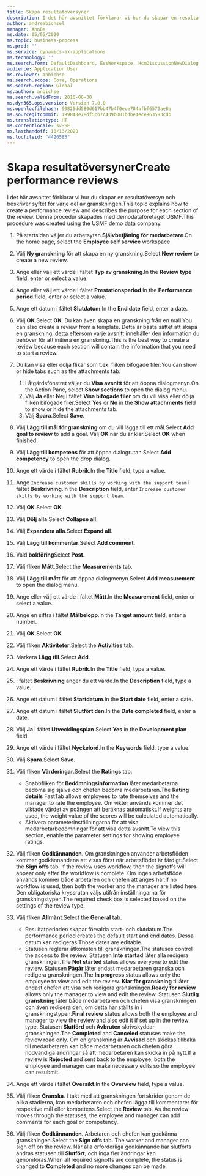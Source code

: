 ```yaml
---
title: Skapa resultatöversyner
description: I det här avsnittet förklarar vi hur du skapar en resultatöversyn och beskriver syftet för varje del av granskningen.
author: andreabichsel
manager: AnnBe
ms.date: 05/05/2020
ms.topic: business-process
ms.prod: ''
ms.service: dynamics-ax-applications
ms.technology: ''
ms.search.form: DefaultDashboard, EssWorkspace, HcmDiscussionNewDialog, HcmDiscussion, HcmDiscussionChangeSettings, HcmDiscussionAddGoalDialog, HcmTopicCreate, HcmMeasurementDetailDialog, HcmPerfJournalAdd, HcmEmployeeDevelopmentWorkspace
audience: Application User
ms.reviewer: anbichse
ms.search.scope: Core, Operations
ms.search.region: Global
ms.author: anbichse
ms.search.validFrom: 2016-06-30
ms.dyn365.ops.version: Version 7.0.0
ms.openlocfilehash: 99825dd580d617bb47b4f0ece784afbf6573ae8a
ms.sourcegitcommit: 199848e78df5cb7c439b001bdbe1ece963593cdb
ms.translationtype: HT
ms.contentlocale: sv-SE
ms.lasthandoff: 10/13/2020
ms.locfileid: "4420583"
---
```

# <a name="create-performance-reviews"></a><span data-ttu-id="cf3cd-103">Skapa resultatöversyner</span><span class="sxs-lookup"><span data-stu-id="cf3cd-103">Create performance reviews</span></span>


<span data-ttu-id="cf3cd-104">I det här avsnittet förklarar vi hur du skapar en resultatöversyn och beskriver syftet för varje del av granskningen.</span><span class="sxs-lookup"><span data-stu-id="cf3cd-104">This topic explains how to create a performance review and describes the purpose for each section of the review.</span></span> <span data-ttu-id="cf3cd-105">Denna procedur skapades med demodataföretaget USMF.</span><span class="sxs-lookup"><span data-stu-id="cf3cd-105">This procedure was created using the USMF demo data company.</span></span>

1. <span data-ttu-id="cf3cd-106">På startsidan väljer du arbetsytan **Självbetjäning för medarbetare**.</span><span class="sxs-lookup"><span data-stu-id="cf3cd-106">On the home page, select the **Employee self service** workspace.</span></span>
2. <span data-ttu-id="cf3cd-107">Välj **Ny granskning** för att skapa en ny granskning.</span><span class="sxs-lookup"><span data-stu-id="cf3cd-107">Select **New review** to create a new review.</span></span>
3. <span data-ttu-id="cf3cd-108">Ange eller välj ett värde i fältet **Typ av granskning**.</span><span class="sxs-lookup"><span data-stu-id="cf3cd-108">In the **Review type** field, enter or select a value.</span></span>
4. <span data-ttu-id="cf3cd-109">Ange eller välj ett värde i fältet **Prestationsperiod**.</span><span class="sxs-lookup"><span data-stu-id="cf3cd-109">In the **Performance period** field, enter or select a value.</span></span>
5. <span data-ttu-id="cf3cd-110">Ange ett datum i fältet **Slutdatum**.</span><span class="sxs-lookup"><span data-stu-id="cf3cd-110">In the **End date** field, enter a date.</span></span>
6. <span data-ttu-id="cf3cd-111">Välj **OK**.</span><span class="sxs-lookup"><span data-stu-id="cf3cd-111">Select **OK**.</span></span> <span data-ttu-id="cf3cd-112">Du kan även skapa en granskning från en mall.</span><span class="sxs-lookup"><span data-stu-id="cf3cd-112">You can also create a review from a template.</span></span> <span data-ttu-id="cf3cd-113">Detta är bästa sättet att skapa en granskning, detta eftersom varje avsnitt innehåller den information du behöver för att initiera en granskning.</span><span class="sxs-lookup"><span data-stu-id="cf3cd-113">This is the best way to create a review because each section will contain the information that you need to start a review.</span></span>  
7. <span data-ttu-id="cf3cd-114">Du kan visa eller dölja flikar som t.ex. fliken bifogade filer:</span><span class="sxs-lookup"><span data-stu-id="cf3cd-114">You can show or hide tabs such as the attachments tab:</span></span>

    1. <span data-ttu-id="cf3cd-115">I åtgärdsfönstret väljer du **Visa avsnitt** för att öppna dialogmenyn.</span><span class="sxs-lookup"><span data-stu-id="cf3cd-115">On the Action Pane, select **Show sections** to open the dialog menu.</span></span>
    1. <span data-ttu-id="cf3cd-116">Välj **Ja** eller **Nej** i fältet **Visa bifogade filer** om du vill visa eller dölja fliken bifogade filer.</span><span class="sxs-lookup"><span data-stu-id="cf3cd-116">Select **Yes** or **No** in the **Show attachments** field to show or hide the attachments tab.</span></span>
    1. <span data-ttu-id="cf3cd-117">Välj **Spara**.</span><span class="sxs-lookup"><span data-stu-id="cf3cd-117">Select **Save**.</span></span>

8. <span data-ttu-id="cf3cd-118">Välj **Lägg till mål för granskning** om du vill lägga till ett mål.</span><span class="sxs-lookup"><span data-stu-id="cf3cd-118">Select **Add goal to review** to add a goal.</span></span> <span data-ttu-id="cf3cd-119">Välj **OK** när du är klar.</span><span class="sxs-lookup"><span data-stu-id="cf3cd-119">Select **OK** when finished.</span></span>
9. <span data-ttu-id="cf3cd-120">Välj **Lägg till kompetens** för att öppna dialogrutan.</span><span class="sxs-lookup"><span data-stu-id="cf3cd-120">Select **Add competency** to open the drop dialog.</span></span>
10. <span data-ttu-id="cf3cd-121">Ange ett värde i fältet **Rubrik**.</span><span class="sxs-lookup"><span data-stu-id="cf3cd-121">In the **Title** field, type a value.</span></span>
11. <span data-ttu-id="cf3cd-122">Ange `Increase customer skills by working with the support team` i fältet **Beskrivning**.</span><span class="sxs-lookup"><span data-stu-id="cf3cd-122">In the **Description** field, enter `Increase customer skills by working with the support team`.</span></span>
12. <span data-ttu-id="cf3cd-123">Välj **OK**.</span><span class="sxs-lookup"><span data-stu-id="cf3cd-123">Select **OK**.</span></span>
13. <span data-ttu-id="cf3cd-124">Välj **Dölj alla**.</span><span class="sxs-lookup"><span data-stu-id="cf3cd-124">Select **Collapse all**.</span></span>
14. <span data-ttu-id="cf3cd-125">Välj **Expandera alla**.</span><span class="sxs-lookup"><span data-stu-id="cf3cd-125">Select **Expand all**.</span></span>
15. <span data-ttu-id="cf3cd-126">Välj **Lägg till kommentar**.</span><span class="sxs-lookup"><span data-stu-id="cf3cd-126">Select **Add comment**.</span></span>
16. <span data-ttu-id="cf3cd-127">Vald **bokföring**</span><span class="sxs-lookup"><span data-stu-id="cf3cd-127">Select **Post**.</span></span>
17. <span data-ttu-id="cf3cd-128">Välj fliken **Mått**.</span><span class="sxs-lookup"><span data-stu-id="cf3cd-128">Select the **Measurements** tab.</span></span>
18. <span data-ttu-id="cf3cd-129">Välj **Lägg till mått** för att öppna dialogmenyn.</span><span class="sxs-lookup"><span data-stu-id="cf3cd-129">Select **Add measurement** to open the dialog menu.</span></span>
19. <span data-ttu-id="cf3cd-130">Ange eller välj ett värde i fältet **Mått**.</span><span class="sxs-lookup"><span data-stu-id="cf3cd-130">In the **Measurement** field, enter or select a value.</span></span>
26. <span data-ttu-id="cf3cd-131">Ange en siffra i fältet **Målbelopp**.</span><span class="sxs-lookup"><span data-stu-id="cf3cd-131">In the **Target amount** field, enter a number.</span></span>
20. <span data-ttu-id="cf3cd-132">Välj **OK**.</span><span class="sxs-lookup"><span data-stu-id="cf3cd-132">Select **OK**.</span></span>
21. <span data-ttu-id="cf3cd-133">Välj fliken **Aktiviteter**.</span><span class="sxs-lookup"><span data-stu-id="cf3cd-133">Select the **Activities** tab.</span></span>
22. <span data-ttu-id="cf3cd-134">Markera **Lägg till**.</span><span class="sxs-lookup"><span data-stu-id="cf3cd-134">Select **Add**.</span></span>
23. <span data-ttu-id="cf3cd-135">Ange ett värde i fältet **Rubrik**.</span><span class="sxs-lookup"><span data-stu-id="cf3cd-135">In the **Title** field, type a value.</span></span>
24. <span data-ttu-id="cf3cd-136">I fältet **Beskrivning** anger du ett värde.</span><span class="sxs-lookup"><span data-stu-id="cf3cd-136">In the **Description** field, type a value.</span></span>
25. <span data-ttu-id="cf3cd-137">Ange ett datum i fältet **Startdatum**.</span><span class="sxs-lookup"><span data-stu-id="cf3cd-137">In the **Start date** field, enter a date.</span></span>
26. <span data-ttu-id="cf3cd-138">Ange ett datum i fältet **Slutfört den**.</span><span class="sxs-lookup"><span data-stu-id="cf3cd-138">In the **Date completed** field, enter a date.</span></span>
27. <span data-ttu-id="cf3cd-139">Välj **Ja** i fältet **Utvecklingsplan**.</span><span class="sxs-lookup"><span data-stu-id="cf3cd-139">Select **Yes** in the **Development plan** field.</span></span>
28. <span data-ttu-id="cf3cd-140">Ange ett värde i fältet **Nyckelord**.</span><span class="sxs-lookup"><span data-stu-id="cf3cd-140">In the **Keywords** field, type a value.</span></span>
29. <span data-ttu-id="cf3cd-141">Välj **Spara**.</span><span class="sxs-lookup"><span data-stu-id="cf3cd-141">Select **Save**.</span></span>
30. <span data-ttu-id="cf3cd-142">Välj fliken **Värderingar**.</span><span class="sxs-lookup"><span data-stu-id="cf3cd-142">Select the **Ratings** tab.</span></span>  

    - <span data-ttu-id="cf3cd-143">Snabbfliken för **Bedömningsinformation** låter medarbetarna bedöma sig själva och chefen bedöma medarbetaren.</span><span class="sxs-lookup"><span data-stu-id="cf3cd-143">The **Rating details** FastTab allows employees to rate themselves and the manager to rate the employee.</span></span> <span data-ttu-id="cf3cd-144">Om vikter används kommer det viktade värdet av poängen att beräknas automatiskt.</span><span class="sxs-lookup"><span data-stu-id="cf3cd-144">If weights are used, the weight value of the scores will be calculated automatically.</span></span>  
    - <span data-ttu-id="cf3cd-145">Aktivera parameterinställningarna för att visa medarbetarbedömningar för att visa detta avsnitt.</span><span class="sxs-lookup"><span data-stu-id="cf3cd-145">To view this section, enable the parameter settings for showing employee ratings.</span></span>  

31. <span data-ttu-id="cf3cd-146">Välj fliken **Godkännanden**. Om granskningen använder arbetsflöden kommer godkännandena att visas först när arbetsflödet är färdigt.</span><span class="sxs-lookup"><span data-stu-id="cf3cd-146">Select the **Sign offs** tab. If the review uses workflow, then the signoffs will appear only after the workflow is complete.</span></span> <span data-ttu-id="cf3cd-147">Om ingen arbetsflöde används kommer både arbetaren och chefen att anges här.</span><span class="sxs-lookup"><span data-stu-id="cf3cd-147">If no workflow is used, then both the worker and the manager are listed here.</span></span> <span data-ttu-id="cf3cd-148">Den obligatoriska kryssrutan väljs utifrån inställningarna för granskningstypen.</span><span class="sxs-lookup"><span data-stu-id="cf3cd-148">The required check box is selected based on the settings of the review type.</span></span>  
32. <span data-ttu-id="cf3cd-149">Välj fliken **Allmänt**.</span><span class="sxs-lookup"><span data-stu-id="cf3cd-149">Select the **General** tab.</span></span>

    - <span data-ttu-id="cf3cd-150">Resultatperioden skapar förvalda start- och slutdatum.</span><span class="sxs-lookup"><span data-stu-id="cf3cd-150">The performance period creates the default start and end dates.</span></span> <span data-ttu-id="cf3cd-151">Dessa datum kan redigeras.</span><span class="sxs-lookup"><span data-stu-id="cf3cd-151">Those dates are editable.</span></span>  
    - <span data-ttu-id="cf3cd-152">Statusen reglerar åtkomsten till granskningen.</span><span class="sxs-lookup"><span data-stu-id="cf3cd-152">The statuses control the access to the review.</span></span> <span data-ttu-id="cf3cd-153">Statusen **Inte startad** låter alla redigera granskningen.</span><span class="sxs-lookup"><span data-stu-id="cf3cd-153">The **Not started** status allows everyone to edit the review.</span></span> <span data-ttu-id="cf3cd-154">Statusen **Pågår** låter endast medarbetaren granska och redigera granskningen.</span><span class="sxs-lookup"><span data-stu-id="cf3cd-154">The **In progress** status allows only the employee to view and edit the review.</span></span> <span data-ttu-id="cf3cd-155">**Klar för granskning** tillåter endast chefen att visa och redigera granskningen.</span><span class="sxs-lookup"><span data-stu-id="cf3cd-155">**Ready for review** allows only the manager to view and edit the review.</span></span> <span data-ttu-id="cf3cd-156">Statusen **Slutlig granskning** låter både medarbetaren och chefen visa granskningen och även redigera den, om detta har ställts in i granskningstypen.</span><span class="sxs-lookup"><span data-stu-id="cf3cd-156">**Final review** status allows both the employee and manager to view the review and also edit it if set up in the review type.</span></span> <span data-ttu-id="cf3cd-157">Statusen **Slutförd** och **Avbruten** skrivskyddar granskningen.</span><span class="sxs-lookup"><span data-stu-id="cf3cd-157">The **Completed** and **Canceled** statuses make the review read only.</span></span> <span data-ttu-id="cf3cd-158">Om en granskning är **Avvisad** och skickas tillbaka till medarbetaren kan både medarbetaren och chefen göra nödvändiga ändringar så att medarbetaren kan skicka in på nytt.</span><span class="sxs-lookup"><span data-stu-id="cf3cd-158">If a review is **Rejected** and sent back to the employee, both the employee and manager can make necessary edits so the employee can resubmit.</span></span>

33. <span data-ttu-id="cf3cd-159">Ange ett värde i fältet **Översikt**.</span><span class="sxs-lookup"><span data-stu-id="cf3cd-159">In the **Overview** field, type a value.</span></span>
34. <span data-ttu-id="cf3cd-160">Välj fliken **Granska**. I takt med att granskningen fortskrider genom de olika stadierna, kan medarbetaren och chefen lägga till kommentarer för respektive mål eller kompetens.</span><span class="sxs-lookup"><span data-stu-id="cf3cd-160">Select the **Review** tab. As the review moves through the statuses, the employee and manager can add comments for each goal or competency.</span></span>  
35. <span data-ttu-id="cf3cd-161">Välj fliken **Godkännanden**. Arbetaren och chefen kan godkänna granskningen.</span><span class="sxs-lookup"><span data-stu-id="cf3cd-161">Select the **Sign offs** tab. The worker and manager can sign off on the review.</span></span> <span data-ttu-id="cf3cd-162">När alla erforderliga godkännande har slutförts ändras statusen till **Slutfört**, och inga fler ändringar kan genomföras.</span><span class="sxs-lookup"><span data-stu-id="cf3cd-162">When all required signoffs are complete, the status is changed to **Completed** and no more changes can be made.</span></span>  

